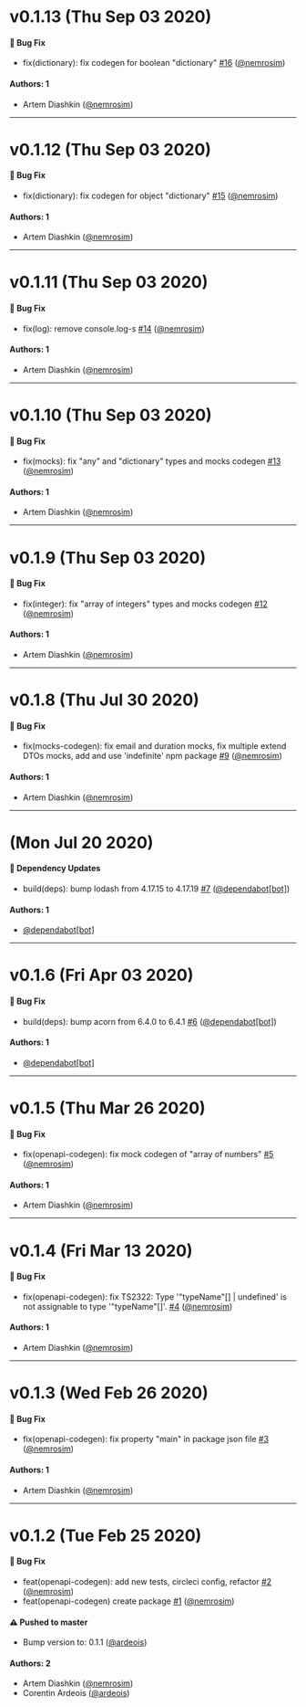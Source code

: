 # v0.1.13 (Thu Sep 03 2020)

#### 🐛 Bug Fix

- fix(dictionary): fix codegen for boolean "dictionary" [#16](https://github.com/LandrAudio/openapi-codegen-typescript/pull/16) ([@nemrosim](https://github.com/nemrosim))

#### Authors: 1

- Artem Diashkin ([@nemrosim](https://github.com/nemrosim))

---

# v0.1.12 (Thu Sep 03 2020)

#### 🐛 Bug Fix

- fix(dictionary): fix codegen for object "dictionary" [#15](https://github.com/LandrAudio/openapi-codegen-typescript/pull/15) ([@nemrosim](https://github.com/nemrosim))

#### Authors: 1

- Artem Diashkin ([@nemrosim](https://github.com/nemrosim))

---

# v0.1.11 (Thu Sep 03 2020)

#### 🐛 Bug Fix

- fix(log): remove console.log-s [#14](https://github.com/LandrAudio/openapi-codegen-typescript/pull/14) ([@nemrosim](https://github.com/nemrosim))

#### Authors: 1

- Artem Diashkin ([@nemrosim](https://github.com/nemrosim))

---

# v0.1.10 (Thu Sep 03 2020)

#### 🐛 Bug Fix

- fix(mocks): fix "any" and "dictionary" types and mocks codegen [#13](https://github.com/LandrAudio/openapi-codegen-typescript/pull/13) ([@nemrosim](https://github.com/nemrosim))

#### Authors: 1

- Artem Diashkin ([@nemrosim](https://github.com/nemrosim))

---

# v0.1.9 (Thu Sep 03 2020)

#### 🐛 Bug Fix

- fix(integer): fix "array of integers" types and mocks codegen [#12](https://github.com/LandrAudio/openapi-codegen-typescript/pull/12) ([@nemrosim](https://github.com/nemrosim))

#### Authors: 1

- Artem Diashkin ([@nemrosim](https://github.com/nemrosim))

---

# v0.1.8 (Thu Jul 30 2020)

#### 🐛 Bug Fix

- fix(mocks-codegen): fix email and duration mocks, fix multiple extend DTOs mocks, add and use 'indefinite' npm package [#9](https://github.com/LandrAudio/openapi-codegen-typescript/pull/9) ([@nemrosim](https://github.com/nemrosim))

#### Authors: 1

- Artem Diashkin ([@nemrosim](https://github.com/nemrosim))

---

# (Mon Jul 20 2020)

#### 🔩 Dependency Updates

- build(deps): bump lodash from 4.17.15 to 4.17.19 [#7](https://github.com/LandrAudio/openapi-codegen-typescript/pull/7) ([@dependabot[bot]](https://github.com/dependabot[bot]))

#### Authors: 1

- [@dependabot[bot]](https://github.com/dependabot[bot])

---

# v0.1.6 (Fri Apr 03 2020)

#### 🐛 Bug Fix

- build(deps): bump acorn from 6.4.0 to 6.4.1 [#6](https://github.com/LandrAudio/openapi-codegen-typescript/pull/6) ([@dependabot[bot]](https://github.com/dependabot[bot]))

#### Authors: 1

- [@dependabot[bot]](https://github.com/dependabot[bot])

---

# v0.1.5 (Thu Mar 26 2020)

#### 🐛 Bug Fix

- fix(openapi-codegen): fix mock codegen of "array of numbers" [#5](https://github.com/LandrAudio/openapi-codegen-typescript/pull/5) ([@nemrosim](https://github.com/nemrosim))

#### Authors: 1

- Artem Diashkin ([@nemrosim](https://github.com/nemrosim))

---

# v0.1.4 (Fri Mar 13 2020)

#### 🐛 Bug Fix

- fix(openapi-codegen): fix TS2322: Type '"typeName"[] | undefined' is not assignable to type '"typeName"[]'. [#4](https://github.com/LandrAudio/openapi-codegen-typescript/pull/4) ([@nemrosim](https://github.com/nemrosim))

#### Authors: 1

- Artem Diashkin ([@nemrosim](https://github.com/nemrosim))

---

# v0.1.3 (Wed Feb 26 2020)

#### 🐛  Bug Fix

- fix(openapi-codegen): fix property "main" in package json file [#3](https://github.com/LandrAudio/openapi-codegen-typescript/pull/3) ([@nemrosim](https://github.com/nemrosim))

#### Authors: 1

- Artem Diashkin ([@nemrosim](https://github.com/nemrosim))

---

# v0.1.2 (Tue Feb 25 2020)

#### 🐛  Bug Fix

- feat(openapi-codegen): add new tests, circleci config, refactor [#2](https://github.com/LandrAudio/openapi-codegen-typescript/pull/2) ([@nemrosim](https://github.com/nemrosim))
- feat(openapi-codegen) create package [#1](https://github.com/LandrAudio/openapi-codegen-typescript/pull/1) ([@nemrosim](https://github.com/nemrosim))

#### ⚠️  Pushed to master

- Bump version to: 0.1.1  ([@ardeois](https://github.com/ardeois))

#### Authors: 2

- Artem Diashkin ([@nemrosim](https://github.com/nemrosim))
- Corentin Ardeois ([@ardeois](https://github.com/ardeois))